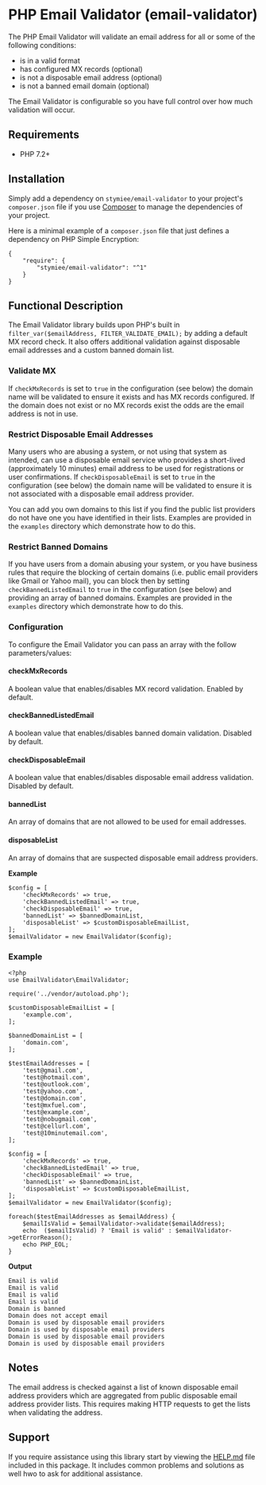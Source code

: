# PHP Email Validator (email-validator)

The PHP Email Validator will validate an email address for all or some of the following conditions:

- is in a valid format
- has configured MX records (optional)
- is not a disposable email address (optional)
- is not a banned email domain (optional)

The Email Validator is configurable so you have full control over how much validation will occur.

## Requirements

- PHP 7.2+

## Installation

Simply add a dependency on `stymiee/email-validator` to your project's `composer.json` file if you 
use [Composer](http://getcomposer.org/) to manage the dependencies of your project.

Here is a minimal example of a `composer.json` file that just defines a dependency on PHP Simple Encryption:

    {
        "require": {
            "stymiee/email-validator": "^1"
        }
    }
    
## Functional Description

The Email Validator library builds upon PHP's built in `filter_var($emailAddress, FILTER_VALIDATE_EMAIL);` by adding a 
default MX record check. It also offers additional validation against disposable email addresses and a custom banned
domain list.

### Validate MX 

If `checkMxRecords` is set to `true` in the configuration (see below) the domain name will be validated to ensure it 
exists and has MX records configured. If the domain does not exist or no MX records exist the odds are the email address
is not in use.

### Restrict Disposable Email Addresses

Many users who are abusing a system, or not using that system as intended, can use a disposable email service who 
provides a short-lived (approximately 10 minutes) email address to be used for registrations or user confirmations. If
`checkDisposableEmail` is set to `true` in the configuration (see below) the domain name will be validated to ensure 
it is not associated with a disposable email address provider. 

You can add you own domains to this list if you find the public list providers do not have one you
have identified in their lists. Examples are provided in the `examples` directory which demonstrate how to do this.

### Restrict Banned Domains

If you have users from a domain abusing your system, or you have business rules that require the blocking of certain 
domains (i.e. public email providers like Gmail or Yahoo mail), you can block then by setting `checkBannedListedEmail` 
to `true` in the configuration (see below) and providing an array of banned domains. Examples are provided in the 
`examples` directory which demonstrate how to do this.

### Configuration

To configure the Email Validator you can pass an array with the follow parameters/values:

#### checkMxRecords

A boolean value that enables/disables MX record validation. Enabled by default.

#### checkBannedListedEmail

A boolean value that enables/disables banned domain validation. Disabled by default.

#### checkDisposableEmail

A boolean value that enables/disables disposable email address validation. Disabled by default.

#### bannedList

An array of domains that are not allowed to be used for email addresses.

#### disposableList

An array of domains that are suspected disposable email address providers.

**Example**

    $config = [
        'checkMxRecords' => true,
        'checkBannedListedEmail' => true,
        'checkDisposableEmail' => true,
        'bannedList' => $bannedDomainList,
        'disposableList' => $customDisposableEmailList,
    ];
    $emailValidator = new EmailValidator($config);

### Example

    <?php
    use EmailValidator\EmailValidator;
    
    require('../vendor/autoload.php');
    
    $customDisposableEmailList = [
        'example.com',
    ];
    
    $bannedDomainList = [
        'domain.com',
    ];
    
    $testEmailAddresses = [
        'test@gmail.com',
        'test@hotmail.com',
        'test@outlook.com',
        'test@yahoo.com',
        'test@domain.com',
        'test@mxfuel.com',
        'test@example.com',
        'test@nobugmail.com',
        'test@cellurl.com',
        'test@10minutemail.com',
    ];
    
    $config = [
        'checkMxRecords' => true,
        'checkBannedListedEmail' => true,
        'checkDisposableEmail' => true,
        'bannedList' => $bannedDomainList,
        'disposableList' => $customDisposableEmailList,
    ];
    $emailValidator = new EmailValidator($config);
    
    foreach($testEmailAddresses as $emailAddress) {
        $emailIsValid = $emailValidator->validate($emailAddress);
        echo  ($emailIsValid) ? 'Email is valid' : $emailValidator->getErrorReason();
        echo PHP_EOL;
    }
    
**Output**

    Email is valid
    Email is valid
    Email is valid
    Email is valid
    Domain is banned
    Domain does not accept email
    Domain is used by disposable email providers
    Domain is used by disposable email providers
    Domain is used by disposable email providers
    Domain is used by disposable email providers    
  
## Notes

The email address is checked against a list of known disposable email address providers which are aggregated from
public disposable email address provider lists. This requires making HTTP requests to get the lists when validating 
the address.

## Support

If you require assistance using this library start by viewing the [HELP.md](HELP.md) file included in this package. It 
includes common problems and solutions as well hwo to ask for additional assistance.
